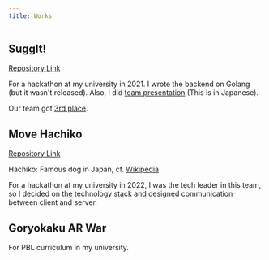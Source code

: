 ```yaml
---
title: Works
---
```


## SuggIt!

[Repository Link](https://github.com/SmileHackathon/team08)

For a hackathon at my university in 2021. I wrote the backend on Golang (but it wasn't released). Also, I did [team presentation](https://speakerdeck.com/azurata09/suggit) (This is in Japanese).


Our team got [3rd place](https://docs.google.com/presentation/d/1ENyzO4otZ5C_uP1UcBkHLx35joj_33RBoAp8GtFZ_6k/edit?usp=sharing).

## Move Hachiko

[Repository Link](https://github.com/p2hacks2022/pre-team05)

Hachiko: Famous dog in Japan, cf. [Wikipedia](https://en.wikipedia.org/wiki/Hachikō)

For a hackathon at my university in 2022, I was the tech leader in this team,
so I decided on the technology stack and designed communication between client and server.

## Goryokaku AR War

For PBL curriculum in my university.
